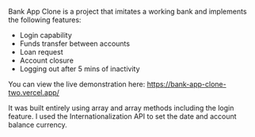 Bank App Clone is a project that imitates a working bank and implements the following features:
* Login capability
* Funds transfer between accounts
* Loan request
* Account closure
* Logging out after 5 mins of inactivity

You can view the live demonstration here: https://bank-app-clone-two.vercel.app/

It was built entirely using array and array methods including the login feature.
I used the Internationalization API to set the date and account balance currency.
